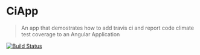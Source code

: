 # CiApp

> An app that demostrates how to add travis ci and report code climate test coverage to an Angular Application

[![Build Status](https://travis-ci.org/CryceTruly/CI-App.svg?branch=master)](https://travis-ci.org/CryceTruly/CI-App)
